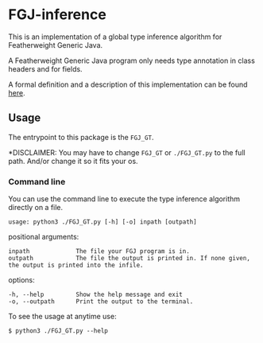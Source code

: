 # FGJ-inference

This is an implementation of a global type inference algorithm for Featherweight Generic Java.

A Featherweight Generic Java program only needs type annotation in class headers and for fields.

A formal definition and a description of this implementation can be found [here](https://github.com/Proglang-Uni-Freiburg/FGJ-inference/blob/main/thesis.pdf).

## Usage

The entrypoint to this package is the `FGJ_GT`.

*DISCLAIMER: You may have to change `FGJ_GT` or `./FGJ_GT.py` to the full path. And/or change it so it fits your os.

### Command line

You can use the command line to execute the type inference algorithm directly on a file.

```shell
usage: python3 ./FGJ_GT.py [-h] [-o] inpath [outpath]
```

positional arguments:

    inpath             The file your FGJ program is in.
    outpath            The file the output is printed in. If none given, the output is printed into the infile.

options:

    -h, --help         Show the help message and exit
    -o, --outpath      Print the output to the terminal.

To see the usage at anytime use:
```shell
$ python3 ./FGJ_GT.py --help
```
